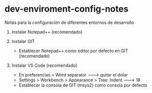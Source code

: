 # dev-enviroment-config-notes
Notas para la configuración de diferentes entornos de desarrollo


1. Instalar Notepad++ (recomendado)
1. Instalar GIT 
	* Establecer Notepad++ como editor por defecto en GIT (recomendado)

1. Instalar VS Code (recomendado)
	* En preferencias > Word separator ---> quitar el dolar
	* Settings > Workbench > Appearance > Tree: Indent ---> 18
	* Establecer la consola de GIT (msys2) como consola por defecto 
 
